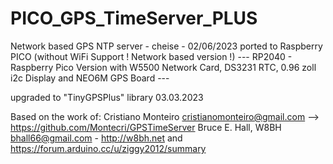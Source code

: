 
# PICO_GPS_TimeServer_PLUS
 
Network based GPS NTP server - cheise - 02/06/2023 ported to Raspberry PICO (without WiFi Support ! Network based version !)
--- RP2040 - Raspberry Pico Version with W5500 Network Card, DS3231 RTC, 0.96 zoll i2c Display and NEO6M GPS Board ---

upgraded to "TinyGPSPlus" library 03.03.2023

Based on the work of:
Cristiano Monteiro <cristianomonteiro@gmail.com> --> https://github.com/Montecri/GPSTimeServer
Bruce E. Hall, W8BH <bhall66@gmail.com> - http://w8bh.net
and
https://forum.arduino.cc/u/ziggy2012/summary

